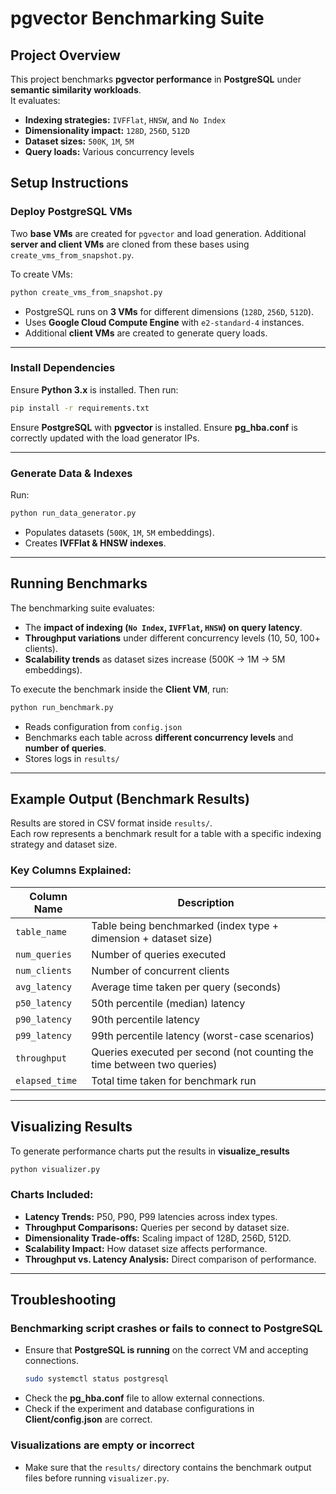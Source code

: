 # **pgvector Benchmarking Suite**

## **Project Overview**
This project benchmarks **pgvector performance** in **PostgreSQL** under **semantic similarity workloads**.  
It evaluates:
- **Indexing strategies:** `IVFFlat`, `HNSW`, and `No Index`
- **Dimensionality impact:** `128D`, `256D`, `512D`
- **Dataset sizes:** `500K`, `1M`, `5M`
- **Query loads:** Various concurrency levels

## **Setup Instructions**
### **Deploy PostgreSQL VMs**
Two **base VMs** are created for `pgvector` and load generation.
Additional **server and client VMs** are cloned from these bases using `create_vms_from_snapshot.py`.

To create VMs:
```bash
python create_vms_from_snapshot.py
```
- PostgreSQL runs on **3 VMs** for different dimensions (`128D`, `256D`, `512D`).
- Uses **Google Cloud Compute Engine** with `e2-standard-4` instances.
- Additional **client VMs** are created to generate query loads.

---

### **Install Dependencies**
Ensure **Python 3.x** is installed. Then run:
```bash
pip install -r requirements.txt
```
Ensure **PostgreSQL** with **pgvector** is installed.
Ensure **pg_hba.conf** is correctly updated with the load generator IPs.

---

### **Generate Data & Indexes**
Run:
```bash
python run_data_generator.py
```
- Populates datasets (`500K`, `1M`, `5M` embeddings).
- Creates **IVFFlat & HNSW indexes**.

---

## **Running Benchmarks**
The benchmarking suite evaluates:
- The **impact of indexing (`No Index`, `IVFFlat`, `HNSW`) on query latency**.
- **Throughput variations** under different concurrency levels (10, 50, 100+ clients).
- **Scalability trends** as dataset sizes increase (500K → 1M → 5M embeddings).

To execute the benchmark inside the **Client VM**, run:
```bash
python run_benchmark.py
```
- Reads configuration from `config.json`
- Benchmarks each table across **different concurrency levels** and **number of queries**.
- Stores logs in `results/`

---

## **Example Output (Benchmark Results)**
Results are stored in CSV format inside `results/`.  
Each row represents a benchmark result for a table with a specific indexing strategy and dataset size.

### **Key Columns Explained:**
| Column Name | Description |
|-------------|------------|
| `table_name` | Table being benchmarked (index type + dimension + dataset size) |
| `num_queries` | Number of queries executed |
| `num_clients` | Number of concurrent clients |
| `avg_latency` | Average time taken per query (seconds) |
| `p50_latency` | 50th percentile (median) latency |
| `p90_latency` | 90th percentile latency |
| `p99_latency` | 99th percentile latency (worst-case scenarios) |
| `throughput` | Queries executed per second (not counting the time between two queries) |
| `elapsed_time` | Total time taken for benchmark run |

---

## **Visualizing Results**
To generate performance charts put the results in **visualize_results**
```bash
python visualizer.py
```
### **Charts Included:**
- **Latency Trends:** P50, P90, P99 latencies across index types.
- **Throughput Comparisons:** Queries per second by dataset size.
- **Dimensionality Trade-offs:** Scaling impact of 128D, 256D, 512D.
- **Scalability Impact:** How dataset size affects performance.
- **Throughput vs. Latency Analysis:** Direct comparison of performance.

---

## **Troubleshooting**
### **Benchmarking script crashes or fails to connect to PostgreSQL**
- Ensure that **PostgreSQL is running** on the correct VM and accepting connections.
    ```bash
    sudo systemctl status postgresql
    ```
- Check the **pg_hba.conf** file to allow external connections.
- Check if the experiment and database configurations in **Client/config.json** are correct.

### **Visualizations are empty or incorrect**
- Make sure that the `results/` directory contains the benchmark output files before running `visualizer.py`.

